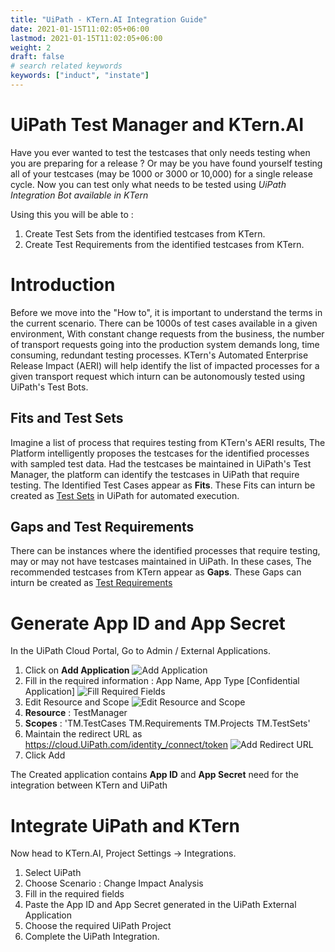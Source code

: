 ```yaml
---
title: "UiPath - KTern.AI Integration Guide"
date: 2021-01-15T11:02:05+06:00
lastmod: 2021-01-15T11:02:05+06:00
weight: 2
draft: false
# search related keywords
keywords: ["induct", "instate"]
---
```



# UiPath Test Manager and KTern.AI

Have you ever wanted to test the testcases that only needs testing when you are preparing for a release ? Or may be you have found yourself testing all of your testcases (may be 1000 or 3000 or 10,000) for a single release cycle. Now you can test only what needs to be tested using _UiPath Integration Bot available in KTern_

Using this you will be able to :

1. Create Test Sets from the identified testcases from KTern.
2. Create Test Requirements from the identified testcases from KTern.

# Introduction

Before we move into the "How to", it is important to understand the terms in the current scenario. There can be 1000s of test cases available in a given environment, With constant change requests from the business, the number of transport requests going into the production system demands long, time consuming, redundant testing processes. KTern's Automated Enterprise Release Impact (AERI) will help identify the list of impacted processes for a given transport request which inturn can be autonomously tested using UiPath's Test Bots.

## Fits and Test Sets

Imagine a list of process that requires testing from KTern's AERI results, The Platform intelligently proposes the testcases for the identified processes with sampled test data. Had the testcases be maintained in UiPath's Test Manager, the platform can identify the testcases in UiPath that require testing. The Identified Test Cases appear as **Fits**. These Fits can inturn be created as [Test Sets](https://docs.UiPath.com/orchestrator/lang-ru/docs/test-sets) in UiPath for automated execution.

## Gaps and Test Requirements

There can be instances where the identified processes that require testing, may or may not have testcases maintained in UiPath. In these cases, The recommended testcases from KTern appear as **Gaps**. These Gaps can inturn be created as [Test Requirements](https://docs.UiPath.com/test-suite/docs/requirements)


# Generate App ID and App Secret

In the UiPath Cloud Portal, Go to Admin / External Applications.

1. Click on **Add Application**
   ![Add Application](https://storage.googleapis.com/ktern-public-files/product-documentation/aeri%201.1%20.png 'Add Application')
2. Fill in the required information : App Name, App Type [Confidential Application]
   ![Fill Required Fields](https://storage.googleapis.com/ktern-public-files/product-documentation/aeri%201.2.png 'Fill Required Fields')
3. Edit Resource and Scope
   ![Edit Resource and Scope](https://storage.googleapis.com/ktern-public-files/product-documentation/aeri%201.3.png 'Edit Resource and Scope')
4. **Resource** : TestManager
5. **Scopes** : 'TM.TestCases TM.Requirements TM.Projects TM.TestSets'
6. Maintain the redirect URL as https://cloud.UiPath.com/identity_/connect/token
   ![Add Redirect URL](https://storage.googleapis.com/ktern-public-files/product-documentation/aeri%201.4.png 'Add Redirect URL')
7. Click Add

The Created application contains **App ID** and **App Secret** need for the integration between KTern and UiPath

# Integrate UiPath and KTern

Now head to KTern.AI, Project Settings -> Integrations.

1. Select UiPath
2. Choose Scenario : Change Impact Analysis
3. Fill in the required fields
4. Paste the App ID and App Secret generated in the UiPath External Application
5. Choose the required UiPath Project
6. Complete the UiPath Integration.
